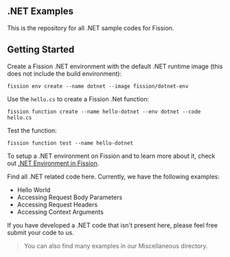 ## .NET Examples

This is the repository for all .NET sample codes for Fission.

## Getting Started

Create a Fission .NET environment with the default .NET runtime image (this does not include the build environment):

```
fission env create --name dotnet --image fission/dotnet-env
```

Use the `hello.cs` to create a Fission .Net function:

```
fission function create --name hello-dotnet --env dotnet --code hello.cs 
```

Test the function:
```
fission function test --name hello-dotnet
```

To setup a .NET environment on Fission and to learn more about it, check out [.NET Environment in Fission](https://github.com/fission/environments/tree/master/dotnet).

Find all .NET related code here. Currently, we have the following examples:

- Hello World
- Accessing Request Body Parameters
- Accessing Request Headers
- Accessing Context Arguments
  
If you have developed a .NET code that isn't present here, please feel free submit your code to us.

> You can also find many examples in our Miscellaneous directory.
